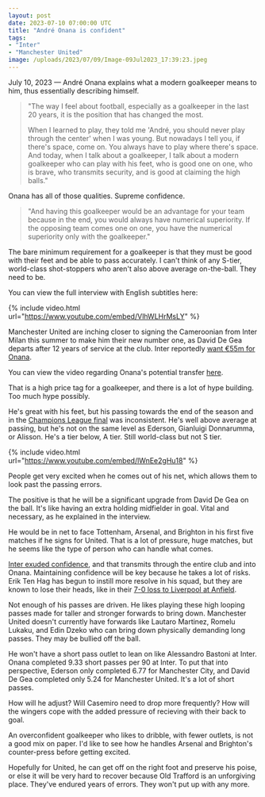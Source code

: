 ```yaml
---
layout: post
date: 2023-07-10 07:00:00 UTC
title: "André Onana is confident" 
tags: 
- "Inter"
- "Manchester United" 
image: /uploads/2023/07/09/Image-09Jul2023_17:39:23.jpeg
--- 
```


July 10, 2023 — André Onana explains what a modern goalkeeper means to him, thus essentially describing himself.

<!---more---> 

> "The way I feel about football, especially as a goalkeeper in the last 20 years, it is the position that has changed the most.
> 
> When I learned to play, they told me 'André, you should never play through the center' when I was young. But nowadays I tell you, if there's space, come on. You always have to play where there's space. And today, when I talk about a goalkeeper, I talk about a modern goalkeeper who can play with his feet, who is good one on one, who is brave, who transmits security, and is good at claiming the high balls." 

Onana has all of those qualities. Supreme confidence.

> "And having this goalkeeper would be an advantage for your team because in the end, you would always have numerical superiority. If the opposing team comes one on one, you have the numerical superiority only with the goalkeeper." 

The bare minimum requirement for a goalkeeper is that they must be good with their feet and be able to pass accurately. I can't think of any S-tier, world-class shot-stoppers who aren't also above average on-the-ball. They need to be. 

You can view the full interview with English subtitles here:

{% include video.html url="https://www.youtube.com/embed/VlhWLHrMsLY" %}

Manchester United are inching closer to signing the Cameroonian from Inter Milan this summer to make him their new number one, as David De Gea departs after 12 years of service at the club. Inter reportedly [want €55m for Onana](https://twitter.com/fabrizioromano/status/1677061211051917313?s=46&t=YC8lQJTh43E_mBQW40Ct2g). 

You can view the video regarding Onana's potential transfer [here](https://www.youtube.com/embed/lWnEe2gHu18).

That is a high price tag for a goalkeeper, and there is a lot of hype building. Too much hype possibly. 

He's great with his feet, but his passing towards the end of the season and in the [Champions League final](https://tacticsjournal.com/2023/06/11/manchester-city-pass-their-final-test/) was inconsistent. He's well above average at passing, but he's not on the same level as Ederson, Gianluigi Donnarumma, or Alisson. He's a tier below, A tier. Still world-class but not S tier. 

{% include video.html url="https://www.youtube.com/embed/lWnEe2gHu18" %}

People get very excited when he comes out of his net, which allows them to look past the passing errors. 

The positive is that he will be a significant upgrade from David De Gea on the ball. It's like having an extra holding midfielder in goal. Vital and necessary, as he explained in the interview. 

He would be in net to face Tottenham, Arsenal, and Brighton in his first five matches if he signs for United. That is a lot of pressure, huge matches, but he seems like the type of person who can handle what comes. 

[Inter exuded confidence](https://tacticsjournal.com/2023/06/10/inter-are-brentford-on-steroids/), and that transmits through the entire club and into Onana. Maintaining confidence will be key because he takes a lot of risks. Erik Ten Hag has begun to instill more resolve in his squad, but they are known to lose their heads, like in their [7-0 loss to Liverpool at Anfield](https://tacticsjournal.com/Was-Fred-at-fault-for-Liverpool-first-goal-against-Man-United/).

Not enough of his passes are driven. He likes playing these high looping passes made for taller and stronger forwards to bring down. Manchester United doesn't currently have forwards like Lautaro Martinez, Romelu Lukaku, and Edin Dzeko who can bring down physically demanding long passes. They may be bullied off the ball. 

He won't have a short pass outlet to lean on like Alessandro Bastoni at Inter. Onana completed 9.33 short passes per 90 at Inter. To put that into perspective, Ederson only completed 6.77 for Manchester City, and David De Gea completed only 5.24 for Manchester United. It's a lot of short passes.  

How will he adjust? Will Casemiro need to drop more frequently? How will the wingers cope with the added pressure of recieving with their back to goal. 

An overconfident goalkeeper who likes to dribble, with fewer outlets, is not a good mix on paper. I'd like to see how he handles Arsenal and Brighton's counter-press before getting excited.

Hopefully for United, he can get off on the right foot and preserve his poise, or else it will be very hard to recover because Old Trafford is an unforgiving place. They've endured years of errors. They won't put up with any more.
